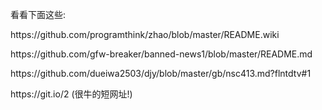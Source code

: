 
<p>看看下面这些:</p>
<p>https://github.com/programthink/zhao/blob/master/README.wiki</p>
<p>https://github.com/gfw-breaker/banned-news1/blob/master/README.md</p>
<p>https://github.com/dueiwa2503/djy/blob/master/gb/nsc413.md?flntdtv#1</p>
<p>https://git.io/2 (很牛的短网址!)</p>



